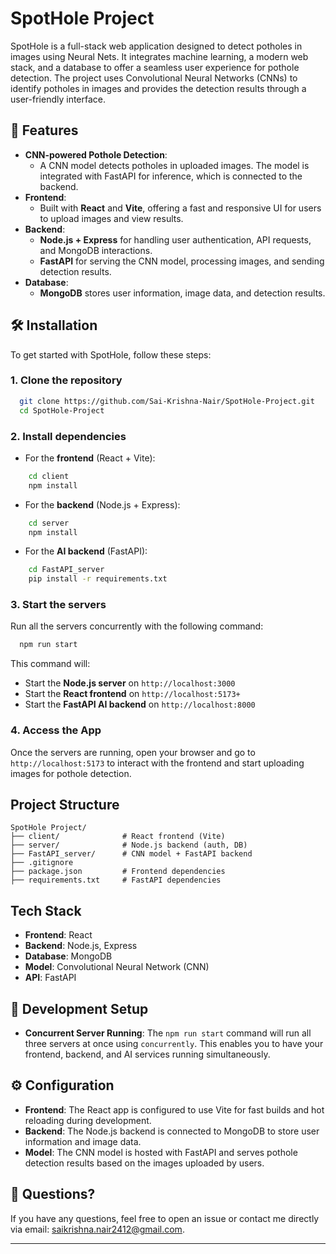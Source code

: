 
# SpotHole Project

SpotHole is a full-stack web application designed to detect potholes in images using Neural Nets. 
It integrates machine learning, a modern web stack, and a database to offer a seamless user experience for pothole detection.
The project uses Convolutional Neural Networks (CNNs) to identify potholes in images and provides the detection results through a user-friendly interface.

## 🚀 Features
- **CNN-powered Pothole Detection**: 
  - A CNN model detects potholes in uploaded images. The model is integrated with FastAPI for inference, which is connected to the backend.
- **Frontend**: 
  - Built with **React** and **Vite**, offering a fast and responsive UI for users to upload images and view results.
- **Backend**: 
  - **Node.js + Express** for handling user authentication, API requests, and MongoDB interactions.
  - **FastAPI** for serving the CNN model, processing images, and sending detection results.
- **Database**: 
  - **MongoDB** stores user information, image data, and detection results.
## 🛠️ Installation

To get started with SpotHole, follow these steps:

### 1. Clone the repository
```bash
  git clone https://github.com/Sai-Krishna-Nair/SpotHole-Project.git
  cd SpotHole-Project
```

### 2. Install dependencies
    
- For the **frontend** (React + Vite):
```bash
    cd client
    npm install
```

- For the **backend** (Node.js + Express):
```bash
    cd server
    npm install
```

- For the **AI backend** (FastAPI):
```bash
    cd FastAPI_server
    pip install -r requirements.txt
```

### 3. Start the servers

Run all the servers concurrently with the following command:
```bash
  npm run start
```

This command will:
- Start the **Node.js server** on `http://localhost:3000`
- Start the **React frontend** on `http://localhost:5173+`
- Start the **FastAPI AI backend** on `http://localhost:8000`

### 4. Access the App

Once the servers are running, open your browser and go to `http://localhost:5173` to interact with the frontend and start uploading images for pothole detection.

## Project Structure
```
SpotHole Project/
├── client/              # React frontend (Vite)
├── server/              # Node.js backend (auth, DB)
├── FastAPI_server/      # CNN model + FastAPI backend
├── .gitignore
├── package.json         # Frontend dependencies
├── requirements.txt     # FastAPI dependencies
```

## Tech Stack

- **Frontend**: React
- **Backend**: Node.js, Express
- **Database**: MongoDB
- **Model**: Convolutional Neural Network (CNN)
- **API**: FastAPI

## 🔧 Development Setup

- **Concurrent Server Running**: The `npm run start` command will run all three servers at once using `concurrently`. This enables you to have your frontend, backend, and AI services running simultaneously.

## ⚙️ Configuration

- **Frontend**: The React app is configured to use Vite for fast builds and hot reloading during development.
- **Backend**: The Node.js backend is connected to MongoDB to store user information and image data.
- **Model**: The CNN model is hosted with FastAPI and serves pothole detection results based on the images uploaded by users.

## 💬 Questions?

If you have any questions, feel free to open an issue or contact me directly via email: [saikrishna.nair2412@gmail.com](mailto:saikrishna.nair2412@gmail.com).

---